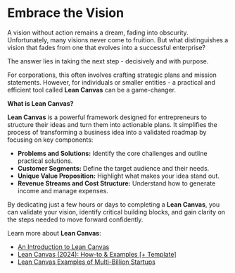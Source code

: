 # Embrace the Vision

A vision without action remains a dream, fading into obscurity. Unfortunately, many visions never come to fruition. But what distinguishes a vision that fades from one that evolves into a successful enterprise?

The answer lies in taking the next step - decisively and with purpose.

For corporations, this often involves crafting strategic plans and mission statements. However, for individuals or smaller entities - a practical and efficient tool called **Lean Canvas** can be a game-changer.

**What is Lean Canvas?**

**Lean Canvas** is a powerful framework designed for entrepreneurs to structure their ideas and turn them into actionable plans. It simplifies the process of transforming a business idea into a validated roadmap by focusing on key components:

- **Problems and Solutions:** Identify the core challenges and outline practical solutions.
- **Customer Segments:** Define the target audience and their needs.
- **Unique Value Proposition:** Highlight what makes your idea stand out.
- **Revenue Streams and Cost Structure:** Understand how to generate income and manage expenses.

By dedicating just a few hours or days to completing a **Lean Canvas**, you can validate your vision, identify critical building blocks, and gain clarity on the steps needed to move forward confidently.

Learn more about **Lean Canvas**:

- [An Introduction to Lean Canvas](https://intrapreneurnation.com/business-model/lean-canvas-examples-the-big-list/)
- [Lean Canvas (2024): How-to & Examples [+ Template]](https://gustdebacker.com/lean-canvas/)
- [Lean Canvas Examples of Multi-Billion Startups](https://railsware.com/blog/5-lean-canvas-examples/)
